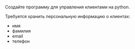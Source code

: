 Создайте программу для управления клиентами на python.

Требуется хранить персональную информацию о клиентах:

- имя
- фамилия
- email
- телефон
